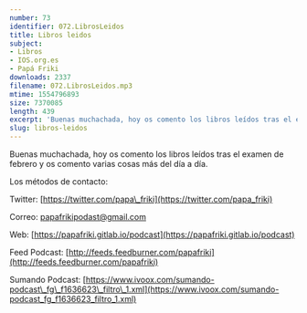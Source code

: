 ```yaml
---
number: 73
identifier: 072.LibrosLeidos
title: Libros leidos
subject:
- Libros
- IOS.org.es
- Papá Friki
downloads: 2337
filename: 072.LibrosLeidos.mp3
mtime: 1554796893
size: 7370085
length: 439
excerpt: 'Buenas muchachada, hoy os comento los libros leídos tras el examen de febrero y os comento varias cosas más del día a día.  '
slug: libros-leidos
---
```

Buenas muchachada, hoy os comento los libros leídos tras el examen de febrero y os comento varias cosas más del día a día.  

Los métodos de contacto:  

Twitter: [https://twitter.com/papa\_friki](https://twitter.com/papa_friki)

Correo: [papafrikipodast@gmail.com](https://archive.org/details/papafrikipodast@gmail.com)

Web: [https://papafriki.gitlab.io/podcast](https://papafriki.gitlab.io/podcast)

Feed Podcast: [http://feeds.feedburner.com/papafriki](http://feeds.feedburner.com/papafriki)

Sumando Podcast: [https://www.ivoox.com/sumando-podcast\_fg\_f1636623\_filtro\_1.xml](https://www.ivoox.com/sumando-podcast_fg_f1636623_filtro_1.xml)
